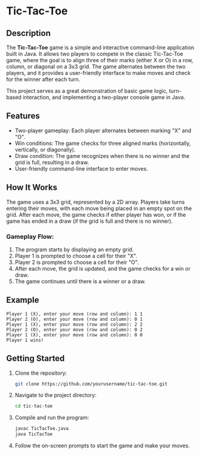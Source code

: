 # Tic-Tac-Toe

## Description

The **Tic-Tac-Toe** game is a simple and interactive command-line application built in Java. It allows two players to compete in the classic Tic-Tac-Toe game, where the goal is to align three of their marks (either X or O) in a row, column, or diagonal on a 3x3 grid. The game alternates between the two players, and it provides a user-friendly interface to make moves and check for the winner after each turn.

This project serves as a great demonstration of basic game logic, turn-based interaction, and implementing a two-player console game in Java.

## Features

- Two-player gameplay: Each player alternates between marking "X" and "O".
- Win conditions: The game checks for three aligned marks (horizontally, vertically, or diagonally).
- Draw condition: The game recognizes when there is no winner and the grid is full, resulting in a draw.
- User-friendly command-line interface to enter moves.

## How It Works

The game uses a 3x3 grid, represented by a 2D array. Players take turns entering their moves, with each move being placed in an empty spot on the grid. After each move, the game checks if either player has won, or if the game has ended in a draw (if the grid is full and there is no winner).

### Gameplay Flow:
1. The program starts by displaying an empty grid.
2. Player 1 is prompted to choose a cell for their "X".
3. Player 2 is prompted to choose a cell for their "O".
4. After each move, the grid is updated, and the game checks for a win or draw.
5. The game continues until there is a winner or a draw.

## Example

```
Player 1 (X), enter your move (row and column): 1 1
Player 2 (O), enter your move (row and column): 0 1
Player 1 (X), enter your move (row and column): 2 2
Player 2 (O), enter your move (row and column): 0 2
Player 1 (X), enter your move (row and column): 0 0
Player 1 wins!
```

## Getting Started

1. Clone the repository:
   ```bash
   git clone https://github.com/yourusername/tic-tac-toe.git
   ```

2. Navigate to the project directory:
   ```bash
   cd tic-tac-toe
   ```

3. Compile and run the program:
   ```bash
   javac TicTacToe.java
   java TicTacToe
   ```

4. Follow the on-screen prompts to start the game and make your moves.







